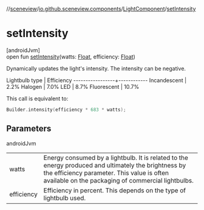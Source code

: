 //[sceneview](../../../index.md)/[io.github.sceneview.components](../index.md)/[LightComponent](index.md)/[setIntensity](set-intensity.md)

# setIntensity

[androidJvm]\
open fun [setIntensity](set-intensity.md)(watts: [Float](https://kotlinlang.org/api/latest/jvm/stdlib/kotlin/-float/index.html), efficiency: [Float](https://kotlinlang.org/api/latest/jvm/stdlib/kotlin/-float/index.html))

Dynamically updates the light's intensity. The intensity can be negative.

Lightbulb type  | Efficiency -----------------+------------ Incandescent |  2.2% Halogen  |  7.0% LED  |  8.7% Fluorescent  | 10.7%

This call is equivalent to:

```kotlin
Builder.intensity(efficiency * 683 * watts);
```

## Parameters

androidJvm

| | |
|---|---|
| watts | Energy consumed by a lightbulb. It is related to the energy produced and ultimately the brightness by the efficiency parameter. This value is often available on the packaging of commercial lightbulbs. |
| efficiency | Efficiency in percent. This depends on the type of lightbulb used. |
